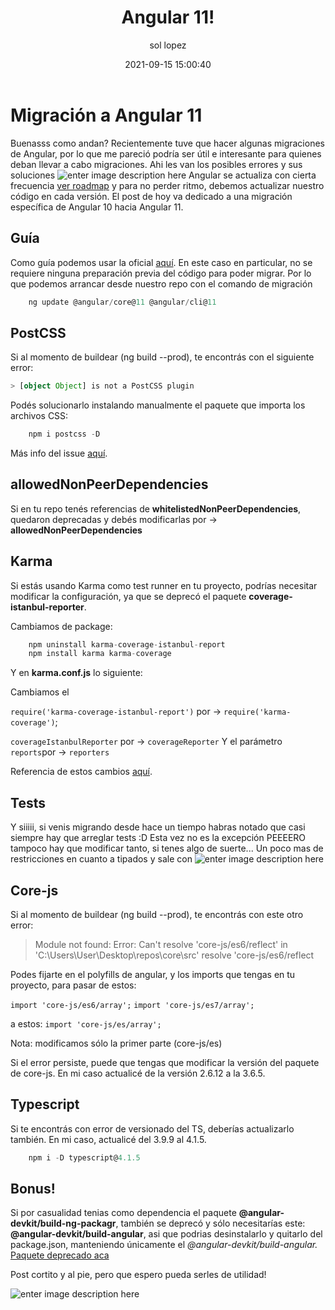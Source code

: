﻿---
date: 2021-09-15 15:00:40
layout: post
title: Angular 11!
description: Migración a Angular 11!
image: "../assets/img/angular11.png"
category: CODE
language: es
tags:
  - coding
  - migration
  - humor
author: sol lopez
---

# Migración a Angular 11

Buenasss como andan? Recientemente tuve que hacer algunas migraciones de Angular, por lo que me pareció podría ser útil e interesante para quienes deban llevar a cabo migraciones.
Ahi les van los posibles errores y sus soluciones
![enter image description here](https://www.memecreator.org/static/images/memes/5203791.jpg)
Angular se actualiza con cierta frecuencia [ver roadmap](https://angular.io/guide/roadmap) y para no perder ritmo, debemos actualizar nuestro código en cada versión.
El post de hoy va dedicado a una migración específica de Angular 10 hacia Angular 11.

## Guía

Como guía podemos usar la oficial [aquí](https://update.angular.io/?l=3&v=10.2-11.0).
En este caso en particular, no se requiere ninguna preparación previa del código para poder migrar. Por lo que podemos arrancar desde nuestro repo con el comando de migración
```typescript
    ng update @angular/core@11 @angular/cli@11
```
## PostCSS

Si al momento de buildear (ng build --prod), te encontrás con el siguiente error:
```typescript
> [object Object] is not a PostCSS plugin
```
Podés solucionarlo instalando manualmente el paquete que importa los archivos CSS:
```typescript
    npm i postcss -D
```
Más info del issue [aquí](https://github.com/postcss/autoprefixer/issues/1358).

## allowedNonPeerDependencies

Si en tu repo tenés referencias de **whitelistedNonPeerDependencies**, quedaron deprecadas y debés modificarlas por -> **allowedNonPeerDependencies**

## Karma

Si estás usando Karma como test runner en tu proyecto, podrías necesitar modificar la configuración, ya que se deprecó el paquete **coverage-istanbul-reporter**.

Cambiamos de package:
```typescript
    npm uninstall karma-coverage-istanbul-report
    npm install karma karma-coverage
```
Y en **karma.conf.js** lo siguiente:

Cambiamos el

`require('karma-coverage-istanbul-report')`
por ->
`require('karma-coverage')`;

`coverageIstanbulReporter` por -> `coverageReporter`
Y el parámetro `reports`por -> `reporters`

Referencia de estos cambios [aquí](https://mrjean.be/posts/update-karma-coverage-reporting-for-use-in-angular-11/).

## Tests

Y siiiii, si venis migrando desde hace un tiempo habras notado que casi siempre hay que arreglar tests :D
Esta vez no es la excepción PEEEERO tampoco hay que modificar tanto, si tenes algo de suerte... Un poco mas de restricciones en cuanto a tipados y sale con
![enter image description here](https://cdn.recetas360.com/wp-content/uploads/2019/07/como-hacer-papas-fritas-de-mcdonals.jpg)

## Core-js

Si al momento de buildear (ng build --prod), te encontrás con este otro error:

> Module not found: Error: Can't resolve 'core-js/es6/reflect' in
> 'C:\Users\User\Desktop\repos\core\src' resolve 'core-js/es6/reflect

Podes fijarte en el polyfills de angular, y los imports que tengas en tu proyecto, para pasar de estos:

`import 'core-js/es6/array';`
`import 'core-js/es7/array';`

a estos:
`import 'core-js/es/array';`

Nota: modificamos sólo la primer parte (core-js/es)

Si el error persiste, puede que tengas que modificar la versión del paquete de core-js. En mi caso actualicé de la versión 2.6.12 a la 3.6.5.

## Typescript

Si te encontrás con error de versionado del TS, deberías actualizarlo también. En mi caso, actualicé del 3.9.9 al 4.1.5.
```typescript
    npm i -D typescript@4.1.5
```
## Bonus!

Si por casualidad tenias como dependencia el paquete **@angular-devkit/build-ng-packagr**, también se deprecó y sólo necesitarías este: **@angular-devkit/build-angular**, asi que podrias desinstalarlo y quitarlo del package.json, manteniendo únicamente el _@angular-devkit/build-angular._
[Paquete deprecado aca](https://www.npmjs.com/package/@angular-devkit/build-ng-packagr)

Post cortito y al pie, pero que espero pueda serles de utilidad!

![enter image description here](https://pics.me.me/thumb_adios-memecrunch-com-adi%C3%B3s-51915832.png)
